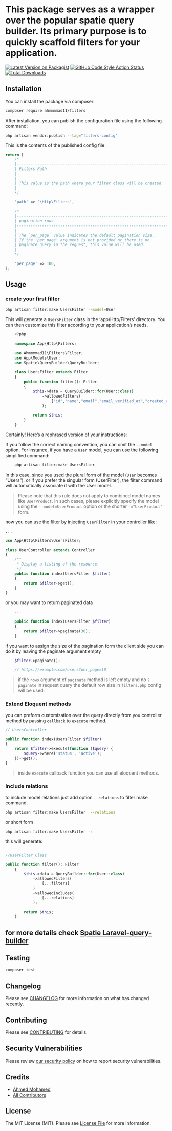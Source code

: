# This package serves as a wrapper over the popular spatie query builder. Its primary purpose is to quickly scaffold filters for your application.

[![Latest Version on Packagist](https://img.shields.io/packagist/v/ahmmmmad11/filters.svg?style=flat-square)](https://packagist.org/packages/ahmmmmad11/filters)
[![GitHub Code Style Action Status](https://img.shields.io/github/actions/workflow/status/ahmmmmad11/filters/fix-php-code-style-issues.yml?branch=main&label=code%20style&style=flat-square)](https://github.com/ahmmmmad11/filters/actions?query=workflow%3A"Fix+PHP+code+style+issues"+branch%3Amain)
[![Total Downloads](https://img.shields.io/packagist/dt/ahmmmmad11/filters.svg?style=flat-square)](https://packagist.org/packages/ahmmmmad11/filters)


## Installation

You can install the package via composer:

```bash
composer require ahmmmmad11/filters
```

After installation, you can publish the configuration file using the following command:

```bash
php artisan vendor:publish --tag="filters-config"
```

This is the contents of the published config file:

```php
return [
    /*
    |--------------------------------------------------------------------------
    | Filters Path
    |--------------------------------------------------------------------------
    |
    | This value is the path where your filter class will be created.
    |
    */

    'path' => '\Http\Filters',

    /*
    |--------------------------------------------------------------------------
    | pagination rows
    |--------------------------------------------------------------------------
    |
    | The `per_page` value indicates the default pagination size. 
    | If the 'per_page' argument is not provided or there is no 
    | paginate query in the request, this value will be used.
    |
    */

    'per_page' => 100,
];
```

## Usage

### create your first filter

```bash
php artisan filter:make UsersFilter --model=User
```

This will generate a `UsersFilter` class in the ‘app/Http/Filters’ directory. You can then customize this filter according to your application’s needs.

```php
    <?php

    namespace App\Http\Filters;
    
    use Ahmmmmad11\Filters\Filter;
    use App\Models\User;
    use Spatie\QueryBuilder\QueryBuilder;
    
    class UsersFilter extends Filter
    {
        public function filter(): Filter
        {
            $this->data = QueryBuilder::for(User::class)
                ->allowedFilters(
                    ["id","name","email","email_verified_at","created_at","updated_at"]
                );
    
            return $this;
        }
    }
```

Certainly! Here’s a rephrased version of your instructions:

If you follow the correct naming convention, you can omit the `--model` option. For instance, if you have a `User` model, you can use the following simplified command:

```bash
    php artisan filter:make UsersFilter
```

In this case, since you used the plural form of the model (`User` becomes “Users”), or if you prefer the singular form (UserFilter), the filter command will automatically associate it with the User model.

> Please note that this rule does not apply to combined model names like `UserProduct`. In such cases, please explicitly specify the model using the `--model=UserProduct` option or the shorter `-m"UserProduct"` form.

now you can use the filter by injecting `UserFilter` in your controller like:

```php
...

use App\Http\Filters\UsersFilter;

class UserController extends Controller
{
    /**
     * Display a listing of the resource.
     */
    public function index(UsersFilter $filter)
    {
        return $filter->get();
    }
}
```

or you may want to return paginated data

```php
    ...
    
    public function index(UsersFilter $filter)
    {
        return $filter->paginate(30);
    }

```

if you want to assign the size of the pagination form the client side you can do it by leaving the paginate argument empty
```php
    $filter->paginate();

    // https://example.com/users?per_page=10
```

> if the `rows` argument of `paginate` method is left empty and no `?paginate` in request query the default row size in `filters.php` config will be used.

### Extend Eloquent methods
you can preform customization over the query directly from you controller method by passing `callback` to `execute` method.

```php
// UsersController

public function index(UsersFilter $filter)
{
    return $filter->execute(function ($query) {
        $query->where('status', 'active');
    })->get();
}
```

> inside `execute` callback function you can use all eloquent methods.

### Include relations

to include model relations just add option `--relations` to filter make command.

```bash
php artisan filter:make UsersFilter  --relations
```

or short form

```bash
php artisan filter:make UsersFilter -r
```

this will generate:

```php

//UserFilter Class

public function filter(): Filter
    {
        $this->data = QueryBuilder::for(User::class)
            ->allowedFilters(
                [...filters]
            )
            ->allowedIncludes(
                [...relations]
            );

        return $this;
    }
```

## for more details check [Spatie Laravel-query-builder](https://spatie.be/docs/laravel-query-builder/v5/introduction)

## Testing

```bash
composer test
```

## Changelog

Please see [CHANGELOG](CHANGELOG.md) for more information on what has changed recently.

## Contributing

Please see [CONTRIBUTING](CONTRIBUTING.md) for details.

## Security Vulnerabilities

Please review [our security policy](../../security/policy) on how to report security vulnerabilities.

## Credits

- [Ahmed Mohamed](https://github.com/ahmmmmad11)
- [All Contributors](../../contributors)

## License

The MIT License (MIT). Please see [License File](LICENSE.md) for more information.
